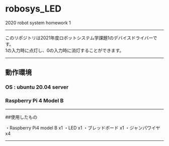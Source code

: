 # robosys_LED
2020 robot system homework 1

---
このリポジトリは2021年度ロボットシステム学課題1のデバイスドライバーです。
<br>
1の入力時に点灯し、0の入力時に消灯することができます。

---
## 動作環境

### OS : ubuntu 20.04 server
### Raspberry Pi 4 Model B
---
##使用したもの

・Raspberry Pi4 model B x1
・LED x1
・ブレッドボード x1
・ジャンパワイヤ x4

---
